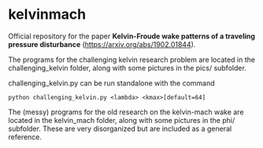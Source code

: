 # kelvinmach
Official repository for the paper **Kelvin-Froude wake patterns of a traveling pressure disturbance** (<https://arxiv.org/abs/1902.01844>).

The programs for the challenging kelvin research problem are located in the challenging\_kelvin folder, along with some pictures in the pics/ subfolder.

challenging\_kelvin.py can be run standalone with the command

    python challenging_kelvin.py <lambda> <kmax>[default=64]

The (messy) programs for the old research on the kelvin-mach wake are located in the kelvin\_mach folder, along with some pictures in the phi/ subfolder. These are very disorganized but are included as a general reference.
